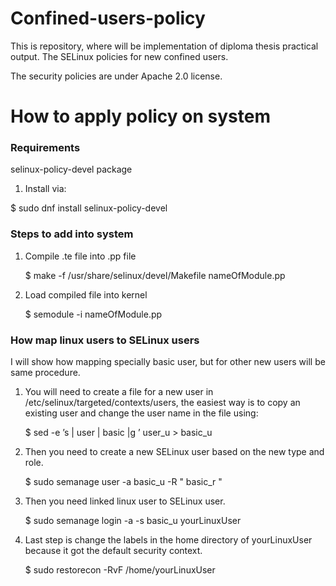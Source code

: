 # Confined-users-policy
This is repository, where will be implementation of diploma thesis practical output. The SELinux policies for new confined users.

The security policies are under Apache 2.0 license.

# How to apply policy on system

### Requirements
selinux-policy-devel package

1. Install via:

$ sudo dnf install selinux-policy-devel

### Steps to add into system

1. Compile .te file into .pp file

    $ make -f /usr/share/selinux/devel/Makefile nameOfModule.pp

2. Load compiled file into kernel

    $ semodule -i nameOfModule.pp
    
    
### How map linux users to SELinux users

I will show how mapping specially basic user, but for other new users will be same procedure.

1. You will need to create a file for a new user in /etc/selinux/targeted/contexts/users, the easiest way is to copy an existing user and change the user name in
the file using:

    $ sed -e ’s | user | basic |g ’ user_u > basic_u
    
2. Then you need to create a new SELinux user based on the new type and role.

    $ sudo semanage user -a basic_u -R " basic_r "
   
3. Then you need linked linux user to SELinux user.

    $ sudo semanage login -a -s basic_u yourLinuxUser

4. Last step is change the labels in the home directory of yourLinuxUser
because it got the default security context.

    $ sudo restorecon -RvF /home/yourLinuxUser


